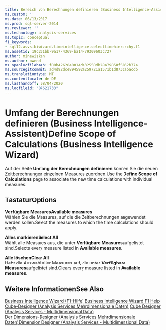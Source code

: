 ```yaml
---
title: Bereich von Berechnungen definieren (Business Intelligence-Assistent) | Microsoft-Dokumentation
ms.custom: ''
ms.date: 06/13/2017
ms.prod: sql-server-2014
ms.reviewer: ''
ms.technology: analysis-services
ms.topic: conceptual
f1_keywords:
- sql12.asvs.biwizard.timeintelligence.selecttimehierarchy.f1
ms.assetid: 19c231bb-9a17-4369-ba14-79309603c727
author: minewiskan
ms.author: owend
ms.openlocfilehash: f00b42620e0014de32550db28a79058f5162b77a
ms.sourcegitcommit: ad4d92dce894592a259721a1571b1d8736abacdb
ms.translationtype: MT
ms.contentlocale: de-DE
ms.lasthandoff: 08/04/2020
ms.locfileid: "87621733"
---
```

# <a name="define-scope-of-calculations-business-intelligence-wizard"></a><span data-ttu-id="df4e1-102">Umfang der Berechnungen definieren (Business Intelligence-Assistent)</span><span class="sxs-lookup"><span data-stu-id="df4e1-102">Define Scope of Calculations (Business Intelligence Wizard)</span></span>
  <span data-ttu-id="df4e1-103">Auf der Seite **Umfang der Berechnungen definieren** können Sie die neuen Zeitberechnungen einzelnen Measures zuordnen.</span><span class="sxs-lookup"><span data-stu-id="df4e1-103">Use the **Define Scope of Calculations** page to associate the new time calculations with individual measures.</span></span>  
  
## <a name="options"></a><span data-ttu-id="df4e1-104">Tastatur</span><span class="sxs-lookup"><span data-stu-id="df4e1-104">Options</span></span>  
 <span data-ttu-id="df4e1-105">**Verfügbare Measures**</span><span class="sxs-lookup"><span data-stu-id="df4e1-105">**Available measures**</span></span>  
 <span data-ttu-id="df4e1-106">Wählen Sie die Measures, auf die die Zeitberechnungen angewendet werden sollen.</span><span class="sxs-lookup"><span data-stu-id="df4e1-106">Select the measures to which the time calculations should apply.</span></span>  
  
 <span data-ttu-id="df4e1-107">**Alles markieren**</span><span class="sxs-lookup"><span data-stu-id="df4e1-107">**Select All**</span></span>  
 <span data-ttu-id="df4e1-108">Wählt alle Measures aus, die unter **Verfügbare Measures**aufgelistet sind.</span><span class="sxs-lookup"><span data-stu-id="df4e1-108">Selects every measure listed in **Available measures**.</span></span>  
  
 <span data-ttu-id="df4e1-109">**Alle löschen**</span><span class="sxs-lookup"><span data-stu-id="df4e1-109">**Clear All**</span></span>  
 <span data-ttu-id="df4e1-110">Hebt die Auswahl aller Measures auf, die unter **Verfügbare Measures**aufgelistet sind.</span><span class="sxs-lookup"><span data-stu-id="df4e1-110">Clears every measure listed in **Available measures**.</span></span>  
  
## <a name="see-also"></a><span data-ttu-id="df4e1-111">Weitere Informationen</span><span class="sxs-lookup"><span data-stu-id="df4e1-111">See Also</span></span>  
 <span data-ttu-id="df4e1-112">[Business Intelligence Wizard (F1-Hilfe)](business-intelligence-wizard-f1-help.md) </span><span class="sxs-lookup"><span data-stu-id="df4e1-112">[Business Intelligence Wizard F1 Help](business-intelligence-wizard-f1-help.md) </span></span>  
 <span data-ttu-id="df4e1-113">[Cube-Designer &#40;Analysis Services Mehrdimensionale Daten&#41;](cube-designer-analysis-services-multidimensional-data.md) </span><span class="sxs-lookup"><span data-stu-id="df4e1-113">[Cube Designer &#40;Analysis Services - Multidimensional Data&#41;](cube-designer-analysis-services-multidimensional-data.md) </span></span>  
 [<span data-ttu-id="df4e1-114">Der Dimensions-Designer &#40;Analysis Services Mehrdimensionale Daten&#41;</span><span class="sxs-lookup"><span data-stu-id="df4e1-114">Dimension Designer &#40;Analysis Services - Multidimensional Data&#41;</span></span>](dimension-designer-analysis-services-multidimensional-data.md)  
  
  
